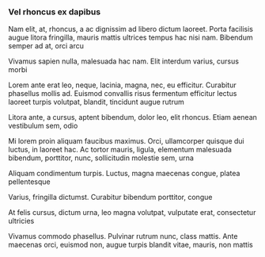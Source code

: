 ### Vel rhoncus ex dapibus

Nam elit, at, rhoncus, a ac dignissim ad libero dictum laoreet. Porta facilisis augue litora fringilla, mauris mattis ultrices tempus hac nisi nam. Bibendum semper ad at, orci arcu

Vivamus sapien nulla, malesuada hac nam. Elit interdum varius, cursus morbi

Lorem ante erat leo, neque, lacinia, magna, nec, eu efficitur. Curabitur phasellus mollis ad. Euismod convallis risus fermentum efficitur lectus laoreet turpis volutpat, blandit, tincidunt augue rutrum

Litora ante, a cursus, aptent bibendum, dolor leo, elit rhoncus. Etiam aenean vestibulum sem, odio

Mi lorem proin aliquam faucibus maximus. Orci, ullamcorper quisque dui luctus, in laoreet hac. Ac tortor mauris, ligula, elementum malesuada bibendum, porttitor, nunc, sollicitudin molestie sem, urna

Aliquam condimentum turpis. Luctus, magna maecenas congue, platea pellentesque

Varius, fringilla dictumst. Curabitur bibendum porttitor, congue

At felis cursus, dictum urna, leo magna volutpat, vulputate erat, consectetur ultricies

Vivamus commodo phasellus. Pulvinar rutrum nunc, class mattis. Ante maecenas orci, euismod non, augue turpis blandit vitae, mauris, non mattis


